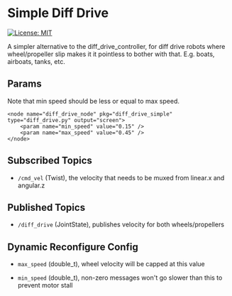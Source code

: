 # Simple Diff Drive

[![License: MIT](https://img.shields.io/badge/License-MIT-yellow.svg)](https://opensource.org/licenses/MIT)

A simpler alternative to the diff_drive_controller, for diff drive robots where wheel/propeller slip makes it it pointless to bother with that. E.g. boats, airboats, tanks, etc.

## Params

Note that min speed should be less or equal to max speed.

	<node name="diff_drive_node" pkg="diff_drive_simple" type="diff_drive.py" output="screen">
		<param name="min_speed" value="0.15" />
		<param name="max_speed" value="0.45" />
	</node>

## Subscribed Topics

 - `/cmd_vel` (Twist), the velocity that needs to be muxed from linear.x and angular.z

## Published Topics

- `/diff_drive` (JointState), publishes velocity for both wheels/propellers


## Dynamic Reconfigure Config

 - `max_speed` (double_t), wheel velocity will be capped at this value

 - `min_speed` (double_t), non-zero messages won't go slower than this to prevent motor stall